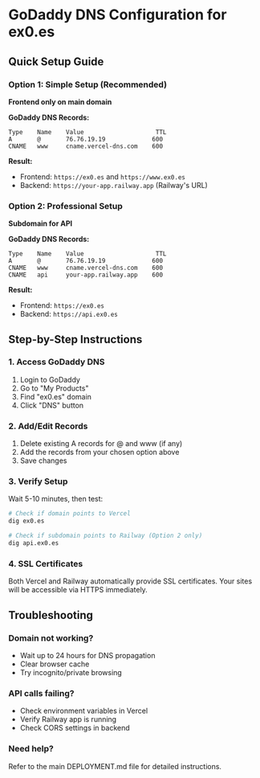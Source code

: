 # GoDaddy DNS Configuration for ex0.es

## Quick Setup Guide

### Option 1: Simple Setup (Recommended)
**Frontend only on main domain**

**GoDaddy DNS Records:**
```
Type    Name    Value                    TTL
A       @       76.76.19.19             600
CNAME   www     cname.vercel-dns.com    600
```

**Result:**
- Frontend: `https://ex0.es` and `https://www.ex0.es`
- Backend: `https://your-app.railway.app` (Railway's URL)

### Option 2: Professional Setup
**Subdomain for API**

**GoDaddy DNS Records:**
```
Type    Name    Value                    TTL
A       @       76.76.19.19             600
CNAME   www     cname.vercel-dns.com    600
CNAME   api     your-app.railway.app    600
```

**Result:**
- Frontend: `https://ex0.es`
- Backend: `https://api.ex0.es`

## Step-by-Step Instructions

### 1. Access GoDaddy DNS
1. Login to GoDaddy
2. Go to "My Products"
3. Find "ex0.es" domain
4. Click "DNS" button

### 2. Add/Edit Records
1. Delete existing A records for @ and www (if any)
2. Add the records from your chosen option above
3. Save changes

### 3. Verify Setup
Wait 5-10 minutes, then test:
```bash
# Check if domain points to Vercel
dig ex0.es

# Check if subdomain points to Railway (Option 2 only)
dig api.ex0.es
```

### 4. SSL Certificates
Both Vercel and Railway automatically provide SSL certificates.
Your sites will be accessible via HTTPS immediately.

## Troubleshooting

### Domain not working?
- Wait up to 24 hours for DNS propagation
- Clear browser cache
- Try incognito/private browsing

### API calls failing?
- Check environment variables in Vercel
- Verify Railway app is running
- Check CORS settings in backend

### Need help?
Refer to the main DEPLOYMENT.md file for detailed instructions.